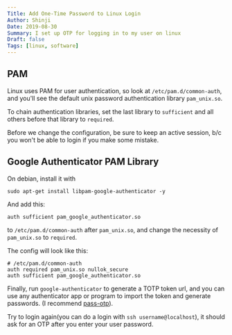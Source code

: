 ```yaml
---
Title: Add One-Time Password to Linux Login
Author: Shinji
Date: 2019-08-30
Summary: I set up OTP for logging in to my user on linux
Draft: false
Tags: [linux, software]
---
```

## PAM
Linux uses PAM for user authentication, so look at `/etc/pam.d/common-auth`, and you'll see the default unix password authentication library `pam_unix.so`.

To chain authentication libraries, set the last library to `sufficient` and all others before that library to `required`.

Before we change the configuration, be sure to keep an active session, b/c you won't be able to login if you make some mistake.

## Google Authenticator PAM Library
On debian, install it with
```
sudo apt-get install libpam-google-authenticator -y
```

And add this:

```
auth sufficient pam_google_authenticator.so
```

to `/etc/pam.d/common-auth` after `pam_unix.so`, and change the necessity of `pam_unix.so` to `required`.

The config will look like this:
```
# /etc/pam.d/common-auth
auth required pam_unix.so nullok_secure
auth sufficient pam_google_authenticator.so
```

Finally, run `google-authenticator` to generate a TOTP token url, and you can use any authenticator app or program to import the token and generate passwords. (I recommend [pass-otp](https://github.com/tadfisher/pass-otp)).

Try to login again(you can do a login with `ssh username@localhost`), it should ask for an OTP after you enter your user password.
